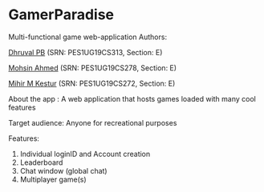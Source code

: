 # GamerParadise
Multi-functional game web-application
Authors:

[Dhruval PB](https://github.com/Dhruval360)
(SRN: PES1UG19CS313, Section: E)

[Mohsin Ahmed](https://github.com/Mohsin545-ai)
(SRN: PES1UG19CS278, Section: E)

[Mihir M Kestur](https://github.com/mihirkestur)
(SRN: PES1UG19CS272, Section: E)

About the app  : A web application that hosts games loaded with many cool features

Target audience: Anyone for recreational purposes

Features:
1. Individual loginID and Account creation
2. Leaderboard 
3. Chat window (global chat)
4. Multiplayer game(s)
